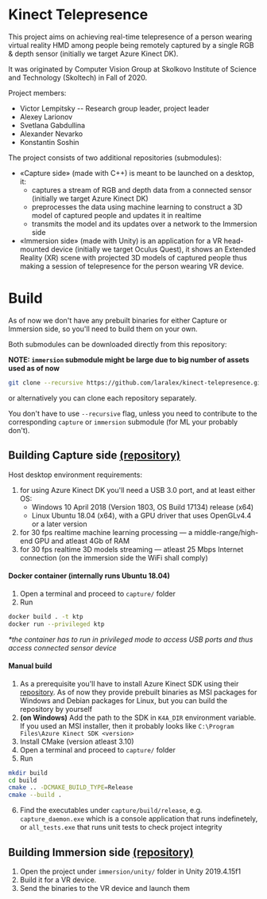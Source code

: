 # Kinect Telepresence
This project aims on achieving real-time telepresence of a person wearing
virtual reality HMD among people being remotely captured by a single RGB & depth
sensor (initially we target Azure Kinect DK).

It was originated by Computer Vision Group at Skolkovo Institute of Science and
Technology (Skoltech) in Fall of 2020.

Project members:

* Victor Lempitsky -- Research group leader, project leader
* Alexey Larionov
* Svetlana Gabdullina
* Alexander Nevarko
* Konstantin Soshin

The project consists of two additional repositories (submodules):
* «‎Capture side» (made with C++) is meant to be launched on a desktop, it:
    * captures a stream of RGB and depth data from a connected sensor (initially
      we target Azure Kinect DK)
    * preprocesses the data using machine learning to construct a 3D model of
      captured people and updates it in realtime
    * transmits the model and its updates over a network to the Immersion side
* «Immersion side» (made with Unity) is an application for a VR head-mounted device
  (initially we target Oculus Quest), it shows an Extended Reality (XR) scene
  with projected 3D models of captured people thus making a session of
  telepresence for the person wearing VR device.
# Build

As of now we don't have any prebuilt binaries for either Capture or Immersion
side, so you'll need to build them on your own.

Both submodules can be downloaded directly from this repository:

**NOTE: `immersion` submodule might be large due to big number of assets used as of now**

```bash
git clone --recursive https://github.com/laralex/kinect-telepresence.git
```
or alternatively you can clone each repository separately.

You don't have to use `--recursive` flag, unless you need to contribute to the corresponding `capture` or `immersion` submodule (for ML your probably don't). 

## Building Capture side [(repository)](https://github.com/laralex/kinect-telepresence-capture)
Host desktop environment requirements:
1) for using Azure Kinect DK you'll need a USB 3.0 port, and at least either OS:
    * Windows 10 April 2018 (Version 1803, OS Build 17134) release (x64)
    * Linux Ubuntu 18.04 (x64), with a GPU driver that uses OpenGLv4.4 or a
      later version
2) for 30 fps realtime machine learning processing — a middle-range/high-end
   GPU and atleast 4Gb of RAM
3) for 30 fps realtime 3D models streaming — atleast 25 Mbps Internet
   connection (on the immersion side the WiFi shall comply)
#### Docker container (internally runs Ubuntu 18.04)
1) Open a terminal and proceed to `capture/` folder
2) Run 
```bash
docker build . -t ktp
docker run --privileged ktp
```
*\*the container has to run in privileged mode to access USB ports and thus access
   connected sensor device*

#### Manual build
1) As a prerequisite you'll have to install Azure Kinect SDK using their
   [repository](https://github.com/microsoft/Azure-Kinect-Sensor-SDK). As of now
   they provide prebuilt binaries as MSI packages for Windows and Debian
   packages for Linux, but you can build the repository by yourself
2) **(on Windows)** Add the path to the SDK in `K4A_DIR` environment variable. If you used an MSI
   installer, then it probably looks like `C:\Program Files\Azure Kinect SDK
   <version>`
3) Install CMake (version atleast 3.10)
4) Open a terminal and proceed to `capture/` folder
5) Run
```bash
mkdir build
cd build
cmake .. -DCMAKE_BUILD_TYPE=Release
cmake --build .
```
6) Find the executables under `capture/build/release`, e.g. `capture_daemon.exe`
   which is a console application that runs indefinetely, or `all_tests.exe` that
   runs unit tests to check project integrity
## Building Immersion side [(repository)](https://github.com/laralex/kinect-telepresence-immersion)

1) Open the project under `immersion/unity/` folder in Unity 2019.4.15f1
2) Build it for a VR device.
3) Send the binaries to the VR device and launch them
